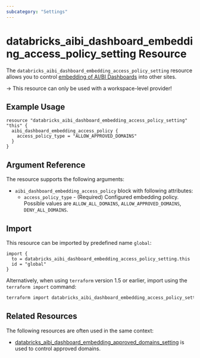 ```yaml
---
subcategory: "Settings"
---
```


# databricks_aibi_dashboard_embedding_access_policy_setting Resource

The `databricks_aibi_dashboard_embedding_access_policy_setting` resource allows you to control [embedding of AI/BI Dashboards](https://learn.microsoft.com/en-us/azure/databricks/dashboards/admin/#manage-dashboard-embedding) into other sites.

-> This resource can only be used with a workspace-level provider!

## Example Usage

```hcl
resource "databricks_aibi_dashboard_embedding_access_policy_setting" "this" {
  aibi_dashboard_embedding_access_policy {
    access_policy_type = "ALLOW_APPROVED_DOMAINS"
  }
}
```

## Argument Reference

The resource supports the following arguments:

- `aibi_dashboard_embedding_access_policy` block with following attributes:
  - `access_policy_type` - (Required) Configured embedding policy. Possible values are `ALLOW_ALL_DOMAINS`, `ALLOW_APPROVED_DOMAINS`, `DENY_ALL_DOMAINS`.

## Import

This resource can be imported by predefined name `global`:

```hcl
import {
  to = databricks_aibi_dashboard_embedding_access_policy_setting.this
  id = "global"
}
```

Alternatively, when using `terraform` version 1.5 or earlier, import using the `terraform import` command:

```bash
terraform import databricks_aibi_dashboard_embedding_access_policy_setting.this global
```

## Related Resources

The following resources are often used in the same context:

- [databricks_aibi_dashboard_embedding_approved_domains_setting](aibi_dashboard_embedding_approved_domains_setting.md) is used to control approved domains.
